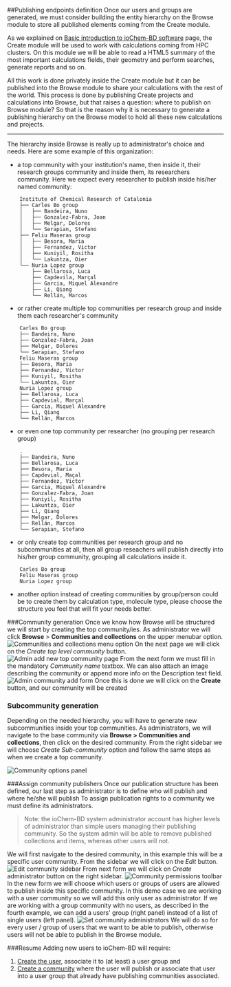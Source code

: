 ##Publishing endpoints definition
Once our users and groups are generated, we must consider building the entity hierarchy on the Browse module to store all published elements coming from the Create module.

As we explained on   [Basic introduction to ioChem-BD software](/platform-introduction.md) page, the Create module will be used to work with calculations coming from HPC clusters. On this module we will be able to read a HTML5 summary of the most important calculations fields, their geometry and perform searches, generate reports and so on.

All this work is done privately inside the Create module but it can be published into the Browse module to share your calculations with the rest of the world. This process is done by publishing Create projects and calculations into Browse, but that raises a question: where to publish on Browse module? So that is the reason why it is necessary to generate a publishing hierarchy on the Browse model to hold all these new calculations and projects.

------------------------------------------------------------------------------------
The hierarchy inside Browse is really up to administrator's choice and needs. Here are some example of this organization:
   * a top community with your institution's name, then inside it, their research groups community and inside them, its researchers community. Here we expect every researcher to publish inside his/her named community:

```code
    Institute of Chemical Research of Catalonia
    ├── Carles Bo group
    │   ├── Bandeira, Nuno
    │   ├── Gonzalez-Fabra, Joan
    │   ├── Melgar, Dolores
    │   └── Serapian, Stefano
    ├── Feliu Maseras group
    │   ├── Besora, Maria
    │   ├── Fernandez, Victor
    │   ├── Kuniyil, Rositha
    │   └── Lakuntza, Oier
    └── Nuria Lopez group
        ├── Bellarosa, Luca
        ├── Capdevila, Marçal
        ├── Garcia, Miquel Alexandre
        ├── Li, Qiang
        └── Rellán, Marcos
```
   * or rather create multiple top communities per research group and inside them each researcher's community

```code
    Carles Bo group
    ├── Bandeira, Nuno
    ├── Gonzalez-Fabra, Joan
    ├── Melgar, Dolores
    └── Serapian, Stefano
    Feliu Maseras group
    ├── Besora, Maria
    ├── Fernandez, Victor
    ├── Kuniyil, Rositha
    └── Lakuntza, Oier
    Nuria Lopez group
    ├── Bellarosa, Luca
    ├── Capdevial, Marçal
    ├── Garcia, Miquel Alexandre
    ├── Li, Qiang
    └── Rellán, Marcos
```
   * or even one top community per researcher (no grouping per research group)

```code
    .
    ├── Bandeira, Nuno
    ├── Bellarosa, Luca
    ├── Besora, Maria
    ├── Capdevial, Maçal
    ├── Fernandez, Victor
    ├── Garcia, Miquel Alexandre
    ├── Gonzalez-Fabra, Joan
    ├── Kuniyil, Rositha
    ├── Lakuntza, Oier
    ├── Li, Qiang
    ├── Melgar, Dolores
    ├── Rellán, Marcos
    └── Serapian, Stefano
```
   * or only create top communities per research group and no subcommunities at all, then all group reseachers will publish directly into his/her group community, grouping all calculations inside it.

```code
    Carles Bo group
    Feliu Maseras group
    Nuria Lopez group
```
   * another option instead of creating communities by group/person could be to create them by calculation type, molecule type, please choose the structure you feel that will fit your needs better.

###Community generation
Once we know how Browse will be structured we will start by creating the top community/ies.
As administrator we will click **Browse** &gt; **Communities and collections** on the upper menubar option.
![Communities and collections menu option](/images/Admin_communities_and_collections.png)
On the next page we will click on the *Create top level community* button.
![Admin add new top community page](/images/Admin_addtopcommunity.png)
From the next form we must fill in the mandatory *Community name* textbox. We can also attach an image describing the community or append more info on the Description text field. ![Admin community add form](/images/Admin_addtopcommunity2.png)
Once this is done we will click on the **Create** button, and our community will be created

<span id="subcommunity_generation"></span>
### Subcommunity generation

Depending on the needed hierarchy, you will have to generate new subcommunities inside your top communities.
As administrators, we will navigate to the base community via **Browse &gt; Communities and collections**, then click on the desired community.
From the right sidebar we will choose *Create Sub-community* option and follow the same steps as when we create a top community.

![Community options panel](/images/Admin_addsubcommunity.png)

<span id="community_publishers"></span>
###Assign community publishers
Once our publication structure has been defined, our last step as administrator is to define who will publish and where he/she will publish
To assign publication rights to a community we must define its administrators.

> Note: the ioChem-BD system administrator account has higher levels of administrator than simple users managing their publishing community. So the system admin will be able to remove published collections and items, whereas other users will not.

We will first navigate to the desired community, in this example this will be a specific user community. From the sidebar we will click on the *Edit* button.
![Edit community sidebar](/images/Admin_addcommunityadmin.png)
From next form we will click on *Create* administrator button on the right sidebar. ![Community permissions toolbar](/images/Admin_addcommunityadmin2.png)
In the new form we will choose which users or groups of users are allowed to publish inside this specific community.
In this demo case we are working with a user community so we will add this only user as administrator. If we are working with a group community with no users, as described in the fourth example, we can add a users' group (right panel) instead of a list of single users (left panel).
![Set community administrators](/images/Admin_addcommunityadmin3.png)
We will do so for every user / group of users that we want to be able to publish, otherwise users will not be able to publish in the Browse module.

###Resume
Adding new users to ioChem-BD will require:
  1. [Create the user](/installation/user-and-group-generation.md#creating-users), associate it to (at least) a user group and
  2. [Create a community](#publishing-endpoints-definition) where the user will publish or associate that user into a user group that already have publishing communities associated.
